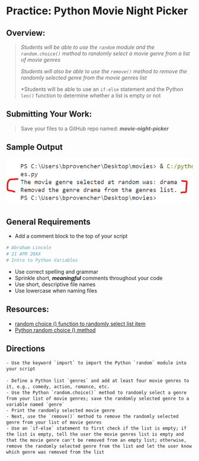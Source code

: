 # Practice: Python Movie Night Picker

## Overview:

> *Students will be able to use the `random` module and the `random.choice()` method to randomly select a movie genre from a list of movie genres*
>
> *Students will also be able to use the `remove()` method to remove the randomly selected genre from the movie genres list*
>
> *Students will be able to use an `if-else` statement and the Python `len()` function to determine whether a list is empty or not

## Submitting Your Work:

> Save your files to a GitHub repo named: ***movie-night-picker***

## Sample Output

![sample output](movies-output.png)

## General Requirements

- Add a comment block to the top of your script

```python
# Abraham Lincoln
# 21 APR 20XX
# Intro to Python Variables
```

- Use correct spelling and grammar
- Sprinkle short, ***meaningful*** comments throughout your code
- Use short, descriptive file names
- Use lowercase when naming files

## Resources:

- [random choice () function to randomly select list item](https://pynative.com/python-random-choice/#h-random-choice-function-to-select-a-random-element-from-a-list-in-python)
- [Python random choice () method](https://www.w3schools.com/python/ref_random_choice.asp)

## Directions

    - Use the keyword `import` to import the Python `random` module into your script   

    - Define a Python list `genres` and add at least four movie genres to it, e.g., comedy, action, romance, etc.
    - Use the Python `random.choice()` method to randomly select a genre from your list of movie genres; save the randomly selected genre to a variable named `genre`
    - Print the randomly selected movie genre
    - Next, use the `remove()` method to remove the randomly selected genre from your list of movie genres
    - Use an `if-else` statement to first check if the list is empty; if the list is empty, tell the user the movie genres list is empty and that the movie genre can't be removed from an empty list; otherwise, remove the randomly selected genre from the list and let the user know which genre was removed from the list
